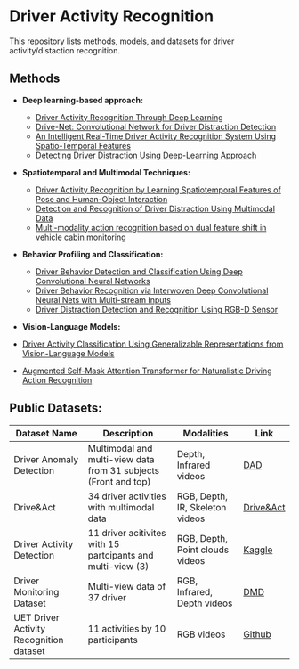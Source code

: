 # Driver Activity Recognition

This repository lists methods, models, and datasets for driver activity/distaction recognition.

## Methods

- **Deep learning-based approach:**
  
  - [Driver Activity Recognition Through Deep Learning](https://ieeexplore.ieee.org/abstract/document/9377022)
  - [Drive-Net: Convolutional Network for Driver Distraction Detection](https://arxiv.org/abs/2006.12586)
  - [An Intelligent Real-Time Driver Activity Recognition System Using Spatio-Temporal Features](https://www.mdpi.com/2076-3417/14/17/7985)
  - [Detecting Driver Distraction Using Deep-Learning Approach](https://www.sciencedirect.com/org/science/article/pii/S1546221821009231)

- **Spatiotemporal and Multimodal Techniques:**

  - [Driver Activity Recognition by Learning Spatiotemporal Features of Pose and Human-Object Interaction]( https://www.sciencedirect.com/science/article/pii/S1047320321000808)
  - [Detection and Recognition of Driver Distraction Using Multimodal Data](https://dl.acm.org/doi/10.1145/3519267)
  - [Multi-modality action recognition based on dual feature shift in vehicle cabin monitoring](https://arxiv.org/abs/2401.14838)
 
- **Behavior Profiling and Classification:**

  - [Driver Behavior Detection and Classification Using Deep Convolutional Neural Networks](https://www.sciencedirect.com/science/article/pii/S095741742030066X)
  - [Driver Behavior Recognition via Interwoven Deep Convolutional Neural Nets with Multi-stream Inputs](https://arxiv.org/abs/1811.09128)
  - [Driver Distraction Detection and Recognition Using RGB-D Sensor](https://arxiv.org/abs/1502.00250)
 
-  **Vision-Language Models:**

  - [Driver Activity Classification Using Generalizable Representations from Vision-Language Models](https://arxiv.org/abs/2404.14906)
  - [Augmented Self-Mask Attention Transformer for Naturalistic Driving Action Recognition](https://openaccess.thecvf.com/content/CVPR2024W/AICity/html/Zhang_Augmented_Self-Mask_Attention_Transformer_for_Naturalistic_Driving_Action_Recognition_CVPRW_2024_paper.html)



## Public Datasets:

| Dataset Name               | Description                                           | Modalities                | Link |
|---------------------------|-------------------------------------------------------|---------------------------|------|
|Driver Anomaly Detection |Multimodal and multi-view data from 31 subjects (Front and top) | Depth, Infrared videos | [DAD](https://www.ce.cit.tum.de/mmk/dad/) |
| Drive&Act                 | 34 driver activities with multimodal data             | RGB, Depth, IR, Skeleton videos | [Drive&Act](https://driveandact.com/) |
|Driver Activity Detection | 11 driver acitivites with 15 partcipants and multi-view (3)| RGB, Depth, Point clouds videos | [Kaggle](https://www.kaggle.com/datasets/guanhualee/driver-activity-dataset) |
| Driver Monitoring Dataset | Multi-view data of 37 driver         | RGB, Infrared, Depth videos    | [DMD](https://dmd.vicomtech.org/#about) |
|UET Driver Activity Recognition dataset| 11 activities by 10 participants| RGB videos | [Github](https://github.com/humza909/Dataset-Video-Driver-Activity-Recognition) |

